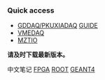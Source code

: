 ### Quick access

<!--
**wuhongyi/wuhongyi** is a ✨ _special_ ✨ repository because its `README.md` (this file) appears on your GitHub profile.

Here are some ideas to get you started:

- 🔭 I’m currently working on ...
- 🌱 I’m currently learning ...
- 👯 I’m looking to collaborate on ...
- 🤔 I’m looking for help with ...
- 💬 Ask me about ...
- 📫 How to reach me: ...
- 😄 Pronouns: ...
- ⚡ Fun fact: ...
-->

- [GDDAQ/PKUXIADAQ](https://github.com/wuhongyi/PKUXIADAQ)   [GUIDE](http://wuhongyi.cn/PKUXIADAQ/)
- [VMEDAQ](https://github.com/wuhongyi/VMEDAQ)
- [MZTIO](http://wuhongyi.cn/MZTIO/)

**请及时下载最新版本。**

中文笔记 [FPGA](http://wuhongyi.cn/FPGAinENP/)   [ROOT](http://wuhongyi.cn/ROOTNote/)   [GEANT4](http://wuhongyi.cn/Geant4Note/)
